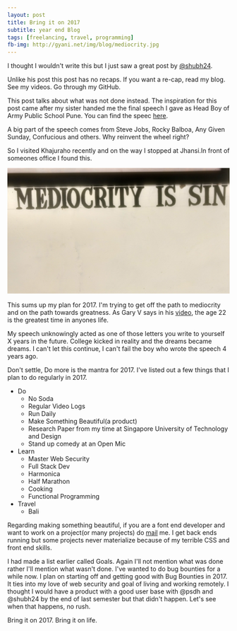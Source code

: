 ```yaml
---
layout: post
title: Bring it on 2017
subtitle: year end Blog
tags: [freelancing, travel, programming]
fb-img: http://gyani.net/img/blog/mediocrity.jpg
---
```


I thought I wouldn't write this but I just saw a great post by [@shubh24](http://shubhankar.xyz).

Unlike his post this post has no recaps. If you want a re-cap, read my blog. See my videos. Go through my GitHub.

This post talks about what was not done instead. The inspiration for this post came after my sister handed me the final speech I gave as Head Boy of Army Public School Pune. You can find the speec [here](/files/speech.pdf).

A big part of the speech comes from Steve Jobs, Rocky Balboa, Any Given Sunday, Confucious and others. Why reinvent the wheel right?

So I visited Khajuraho recently and on the way I stopped at Jhansi.In front of someones office I found this.

![Mediocrity](/img/blog/mediocrity.jpg)

This sums up my plan for 2017. I'm trying to get off the path to mediocrity and on the path towards greatness. As Gary V says in his [video](https://www.youtube.com/watch?v=RBXZlYdiizk), the age 22 is the greatest time in anyones life.

My speech unknowingly acted as one of those letters you write to yourself X years in the future. College kicked in reality and the dreams became dreams. I can't let this continue, I can't fail the boy who wrote the speech 4 years ago.

Don't settle, Do more is the mantra for 2017. I've listed out a few things that I plan to do regularly in 2017.

- Do
    + No Soda
    + Regular Video Logs
    + Run Daily
    + Make Something Beautiful(a product)
    + Research Paper from my time at Singapore University of Technology and Design
    + Stand up comedy at an Open Mic
- Learn
    + Master Web Security
    + Full Stack Dev
    + Harmonica
    + Half Marathon
    + Cooking
    + Functional Programming
- Travel
    + Bali

Regarding making something beautiful, if you are a font end developer and want to work on a project(or many projects) do [mail](mailto:anomaly.the@gmail.com) me. I get back ends running but some projects never materialize because of my terrible CSS and front end skills.

I had made a list earlier called Goals. Again I'll not mention what was done rather I'll mention what wasn't done. I've wanted to do bug bounties for a while now. I plan on starting off and getting good with Bug Bounties in 2017. It ties into my love of web security and goal of living and working remotely. I thought I would have a product with a good user base with @psdh and @shubh24 by the end of last semester but that didn't happen. Let's see when that happens, no rush.

Bring it on 2017. Bring it on life.